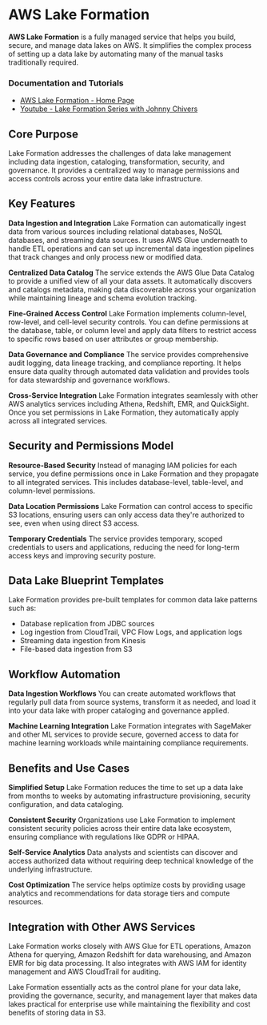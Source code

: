 # AWS Lake Formation
**AWS Lake Formation** is a fully managed service that helps you build, secure, and manage data lakes on AWS. It simplifies the complex process of setting up a data lake by automating many of the manual tasks traditionally required.

### Documentation and Tutorials
- [AWS Lake Formation - Home Page]()
- [Youtube - Lake Formation Series with Johnny Chivers](https://www.youtube.com/watch?v=Uf6Df2oEmm0&list=PL8JO6Q_xfjekJAWG_4l1X05LU2cjmIpE3)

## Core Purpose

Lake Formation addresses the challenges of data lake management including data ingestion, cataloging, transformation, security, and governance. It provides a centralized way to manage permissions and access controls across your entire data lake infrastructure.

## Key Features

**Data Ingestion and Integration**
Lake Formation can automatically ingest data from various sources including relational databases, NoSQL databases, and streaming data sources. It uses AWS Glue underneath to handle ETL operations and can set up incremental data ingestion pipelines that track changes and only process new or modified data.

**Centralized Data Catalog**
The service extends the AWS Glue Data Catalog to provide a unified view of all your data assets. It automatically discovers and catalogs metadata, making data discoverable across your organization while maintaining lineage and schema evolution tracking.

**Fine-Grained Access Control**
Lake Formation implements column-level, row-level, and cell-level security controls. You can define permissions at the database, table, or column level and apply data filters to restrict access to specific rows based on user attributes or group membership.

**Data Governance and Compliance**
The service provides comprehensive audit logging, data lineage tracking, and compliance reporting. It helps ensure data quality through automated data validation and provides tools for data stewardship and governance workflows.

**Cross-Service Integration**
Lake Formation integrates seamlessly with other AWS analytics services including Athena, Redshift, EMR, and QuickSight. Once you set permissions in Lake Formation, they automatically apply across all integrated services.

## Security and Permissions Model

**Resource-Based Security**
Instead of managing IAM policies for each service, you define permissions once in Lake Formation and they propagate to all integrated services. This includes database-level, table-level, and column-level permissions.

**Data Location Permissions**
Lake Formation can control access to specific S3 locations, ensuring users can only access data they're authorized to see, even when using direct S3 access.

**Temporary Credentials**
The service provides temporary, scoped credentials to users and applications, reducing the need for long-term access keys and improving security posture.

## Data Lake Blueprint Templates

Lake Formation provides pre-built templates for common data lake patterns such as:
- Database replication from JDBC sources
- Log ingestion from CloudTrail, VPC Flow Logs, and application logs
- Streaming data ingestion from Kinesis
- File-based data ingestion from S3

## Workflow Automation

**Data Ingestion Workflows**
You can create automated workflows that regularly pull data from source systems, transform it as needed, and load it into your data lake with proper cataloging and governance applied.

**Machine Learning Integration**
Lake Formation integrates with SageMaker and other ML services to provide secure, governed access to data for machine learning workloads while maintaining compliance requirements.

## Benefits and Use Cases

**Simplified Setup**
Lake Formation reduces the time to set up a data lake from months to weeks by automating infrastructure provisioning, security configuration, and data cataloging.

**Consistent Security**
Organizations use Lake Formation to implement consistent security policies across their entire data lake ecosystem, ensuring compliance with regulations like GDPR or HIPAA.

**Self-Service Analytics**
Data analysts and scientists can discover and access authorized data without requiring deep technical knowledge of the underlying infrastructure.

**Cost Optimization**
The service helps optimize costs by providing usage analytics and recommendations for data storage tiers and compute resources.

## Integration with Other AWS Services

Lake Formation works closely with AWS Glue for ETL operations, Amazon Athena for querying, Amazon Redshift for data warehousing, and Amazon EMR for big data processing. It also integrates with AWS IAM for identity management and AWS CloudTrail for auditing.

Lake Formation essentially acts as the control plane for your data lake, providing the governance, security, and management layer that makes data lakes practical for enterprise use while maintaining the flexibility and cost benefits of storing data in S3.
